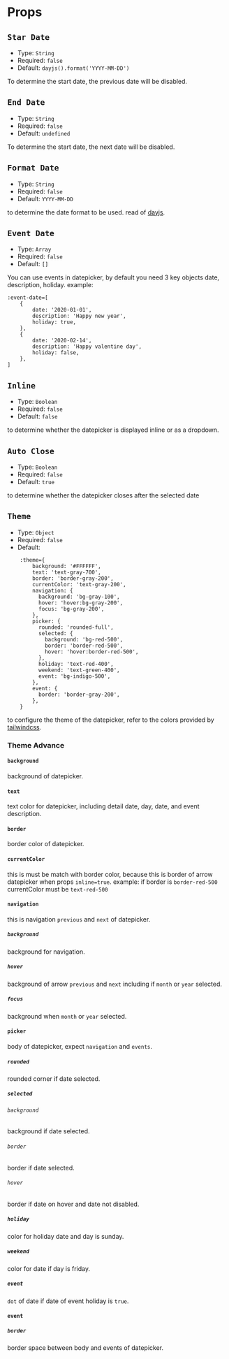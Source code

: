 # Props
## `Star Date`
- Type: `String`
- Required: `false`
- Default: `dayjs().format('YYYY-MM-DD')`

To determine the start date, the previous date will be disabled.

## `End Date`
- Type: `String`
- Required: `false`
- Default: `undefined`

To determine the start date, the next date will be disabled.

## `Format Date`
- Type: `String`
- Required: `false`
- Default: `YYYY-MM-DD`

to determine the date format to be used. read of [dayjs](//day.js.org/docs/en/parse/string-format).

## `Event Date`
- Type: `Array`
- Required: `false`
- Default: `[]`

You can use events in datepicker, by default you need 3 key objects date, description, holiday.
example:

```vue
:event-date=[
    {
        date: '2020-01-01',
        description: 'Happy new year',
        holiday: true,
    },
    {
        date: '2020-02-14',
        description: 'Happy valentine day',
        holiday: false,
    },
]
```

## `Inline`
- Type: `Boolean`
- Required: `false`
- Default: `false`

to determine whether the datepicker is displayed inline or as a dropdown.

## `Auto Close`
- Type: `Boolean`
- Required: `false`
- Default: `true`

to determine whether the datepicker closes after the selected date

## `Theme`
- Type: `Object`
- Required: `false`
- Default:
```vue
    :theme={
        background: '#FFFFFF',
        text: 'text-gray-700',
        border: 'border-gray-200',
        currentColor: 'text-gray-200',
        navigation: {
          background: 'bg-gray-100',
          hover: 'hover:bg-gray-200',
          focus: 'bg-gray-200',
        },
        picker: {
          rounded: 'rounded-full',
          selected: {
            background: 'bg-red-500',
            border: 'border-red-500',
            hover: 'hover:border-red-500',
          },
          holiday: 'text-red-400',
          weekend: 'text-green-400',
          event: 'bg-indigo-500',
        },
        event: {
          border: 'border-gray-200',
        },
    }
```

to configure the theme of the datepicker, refer to the colors provided by [tailwindcss](//tailwindcss.com/docs/customizing-colors#default-color-palette).

### Theme Advance
#### `background`
background of datepicker.
#### `text`
text color for datepicker, including detail date, day, date, and event description.
#### `border`
border color of datepicker.
#### `currentColor`
this is must be match with border color, because this is border of arrow datepicker when props `inline=true`.
example:
if border is `border-red-500` currentColor must be `text-red-500`
#### `navigation`
this is navigation `previous` and `next` of datepicker.
##### `background`
background for navigation.
##### `hover`
background of arrow `previous` and `next` including if `month` or `year` selected.
##### `focus`
background when `month` or `year` selected.
#### `picker`
body of datepicker, expect `navigation` and `events`.
##### `rounded`
rounded corner if date selected.
##### `selected`
###### `background`
background if date selected.
###### `border`
border if date selected.
###### `hover`
border if date on hover and date not disabled.
##### `holiday`
color for holiday date and day is sunday.
##### `weekend`
color for date if day is friday.
##### `event`
`dot` of date if date of event holiday is `true`.
#### `event`
##### `border`
border space between body and events of datepicker.
